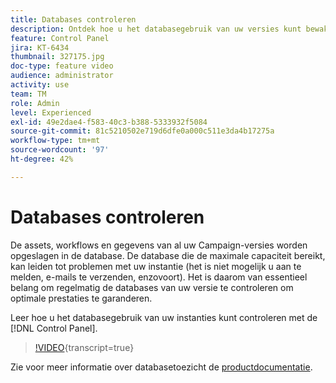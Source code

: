 ```yaml
---
title: Databases controleren
description: Ontdek hoe u het databasegebruik van uw versies kunt bewaken.
feature: Control Panel
jira: KT-6434
thumbnail: 327175.jpg
doc-type: feature video
audience: administrator
activity: use
team: TM
role: Admin
level: Experienced
exl-id: 49e2dae4-f583-40c3-b388-5333932f5084
source-git-commit: 81c5210502e719d6dfe0a000c511e3da4b17275a
workflow-type: tm+mt
source-wordcount: '97'
ht-degree: 42%

---
```


# Databases controleren

De assets, workflows en gegevens van al uw Campaign-versies worden opgeslagen in de database. De database die de maximale capaciteit bereikt, kan leiden tot problemen met uw instantie (het is niet mogelijk u aan te melden, e-mails te verzenden, enzovoort). Het is daarom van essentieel belang om regelmatig de databases van uw versie te controleren om optimale prestaties te garanderen.

Leer hoe u het databasegebruik van uw instanties kunt controleren met de [!DNL Control Panel].

>[!VIDEO](https://video.tv.adobe.com/v/327175?learn=on){transcript=true}

Zie voor meer informatie over databasetoezicht de [productdocumentatie](https://experienceleague.adobe.com/docs/control-panel/using/performance-monitoring/database-monitoring/database-monitoring.html?lang=en).
